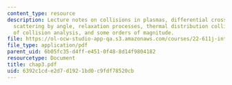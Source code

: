 ```yaml
---
content_type: resource
description: Lecture notes on collisions in plasmas, differential cross-section for
  scattering by angle, relaxation processes, thermal distribution collisions, applications
  of collision analysis, and some orders of magnitude.
file: https://ol-ocw-studio-app-qa.s3.amazonaws.com/courses/22-611j-introduction-to-plasma-physics-i-fall-2006/6392c1cde2d7d1921bd0c9fdf78520cb_chap3.pdf
file_type: application/pdf
parent_uid: 6b05fc35-d4ff-e451-0f48-8d14f9804182
resourcetype: Document
title: chap3.pdf
uid: 6392c1cd-e2d7-d192-1bd0-c9fdf78520cb
---
```


